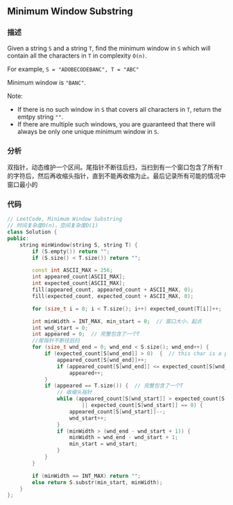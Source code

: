 ## Minimum Window Substring


### 描述

Given a string `S` and a string `T`, find the minimum window in `S` which will contain all the characters in `T` in complexity `O(n)`.

For example, `S = "ADOBECODEBANC", T = "ABC"`

Minimum window is `"BANC"`.

Note:

* If there is no such window in `S` that covers all characters in `T`, return the emtpy string `""`.
* If there are multiple such windows, you are guaranteed that there will always be only one unique minimum window in `S`.


### 分析

双指针，动态维护一个区间。尾指针不断往后扫，当扫到有一个窗口包含了所有`T`的字符后，然后再收缩头指针，直到不能再收缩为止。最后记录所有可能的情况中窗口最小的


### 代码

```cpp
// LeetCode, Minimum Window Substring
// 时间复杂度O(n)，空间复杂度O(1)
class Solution {
public:
    string minWindow(string S, string T) {
        if (S.empty()) return "";
        if (S.size() < T.size()) return "";

        const int ASCII_MAX = 256;
        int appeared_count[ASCII_MAX];
        int expected_count[ASCII_MAX];
        fill(appeared_count, appeared_count + ASCII_MAX, 0);
        fill(expected_count, expected_count + ASCII_MAX, 0);

        for (size_t i = 0; i < T.size(); i++) expected_count[T[i]]++;

        int minWidth = INT_MAX, min_start = 0;  // 窗口大小，起点
        int wnd_start = 0;
        int appeared = 0;  // 完整包含了一个T
        //尾指针不断往后扫
        for (size_t wnd_end = 0; wnd_end < S.size(); wnd_end++) {
            if (expected_count[S[wnd_end]] > 0)  {  // this char is a part of T
                appeared_count[S[wnd_end]]++;
                if (appeared_count[S[wnd_end]] <= expected_count[S[wnd_end]])
                    appeared++;
            }
            if (appeared == T.size()) {  // 完整包含了一个T
                // 收缩头指针
                while (appeared_count[S[wnd_start]] > expected_count[S[wnd_start]]
                        || expected_count[S[wnd_start]] == 0) {
                    appeared_count[S[wnd_start]]--;
                    wnd_start++;
                }
                if (minWidth > (wnd_end - wnd_start + 1)) {
                    minWidth = wnd_end - wnd_start + 1;
                    min_start = wnd_start;
                }
            }
        }

        if (minWidth == INT_MAX) return "";
        else return S.substr(min_start, minWidth);
    }
};
```

